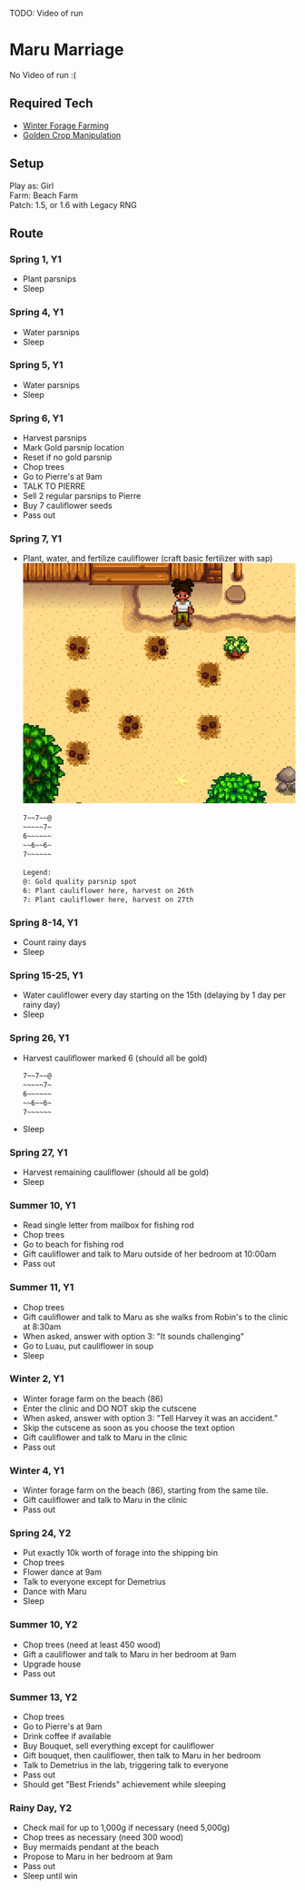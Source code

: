 TODO: Video of run  

# Maru Marriage 

No Video of run :(

## Required Tech
- [Winter Forage Farming](../../tech/winter_forage_farming.md)
- [Golden Crop Manipulation](../../tech/golden_crop_manipulation.md)

## Setup

Play as: Girl  
Farm: Beach Farm  
Patch: 1.5, or 1.6 with Legacy RNG  

## Route

### Spring 1, Y1
- Plant parsnips
- Sleep

### Spring 4, Y1
- Water parsnips
- Sleep

### Spring 5, Y1
- Water parsnips
- Sleep

### Spring 6, Y1
- Harvest parsnips
- Mark Gold parsnip location
- Reset if no gold parsnip
- Chop trees
- Go to Pierre's at 9am
- TALK TO PIERRE
- Sell 2 regular parsnips to Pierre
- Buy 7 cauliflower seeds
- Pass out

### Spring 7, Y1
- Plant, water, and fertilize cauliflower (craft basic fertilizer with sap)
  ![Maru Crop Manip](../../img/maru_crop_manip.png)
  ```
  7~~7~~@
  ~~~~~7~
  6~~~~~~
  ~~6~~6~
  7~~~~~~
  
  Legend:
  @: Gold quality parsnip spot  
  6: Plant cauliflower here, harvest on 26th
  7: Plant cauliflower here, harvest on 27th  
  ```

### Spring 8-14, Y1
- Count rainy days
- Sleep

### Spring 15-25, Y1
- Water cauliflower every day starting on the 15th (delaying by 1 day per rainy day)
- Sleep

### Spring 26, Y1
- Harvest cauliflower marked 6 (should all be gold)
  ```
  7~~7~~@
  ~~~~~7~
  6~~~~~~
  ~~6~~6~
  7~~~~~~
  ```
- Sleep

### Spring 27, Y1
- Harvest remaining cauliflower (should all be gold)
- Sleep

### Summer 10, Y1
- Read single letter from mailbox for fishing rod
- Chop trees
- Go to beach for fishing rod
- Gift cauliflower and talk to Maru outside of her bedroom at 10:00am
- Pass out

### Summer 11, Y1
- Chop trees
- Gift cauliflower and talk to Maru as she walks from Robin's to the clinic at 8:30am
- When asked, answer with option 3: "It sounds challenging"
- Go to Luau, put cauliflower in soup
- Sleep

### Winter 2, Y1
- Winter forage farm on the beach (86)
- Enter the clinic and DO NOT skip the cutscene
- When asked, answer with option 3: "Tell Harvey it was an accident."
- Skip the cutscene as soon as you choose the text option
- Gift cauliflower and talk to Maru in the clinic
- Pass out

### Winter 4, Y1
- Winter forage farm on the beach (86), starting from the same tile.
- Gift cauliflower and talk to Maru in the clinic
- Pass out

### Spring 24, Y2
- Put exactly 10k worth of forage into the shipping bin
- Chop trees
- Flower dance at 9am
- Talk to everyone except for Demetrius
- Dance with Maru
- Sleep

### Summer 10, Y2
- Chop trees (need at least 450 wood)
- Gift a cauliflower and talk to Maru in her bedroom at 9am
- Upgrade house
- Pass out

### Summer 13, Y2
- Chop trees
- Go to Pierre's at 9am
- Drink coffee if available
- Buy Bouquet, sell everything except for cauliflower
- Gift bouquet, then cauliflower, then talk to Maru in her bedroom
- Talk to Demetrius in the lab, triggering talk to everyone
- Pass out
- Should get "Best Friends" achievement while sleeping

### Rainy Day, Y2
- Check mail for up to 1,000g if necessary (need 5,000g)
- Chop trees as necessary (need 300 wood)
- Buy mermaids pendant at the beach
- Propose to Maru in her bedroom at 9am
- Pass out
- Sleep until win
